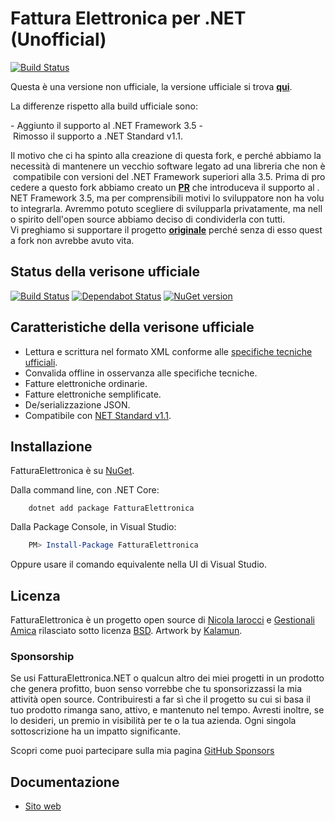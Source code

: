 ﻿# Fattura Elettronica per .NET **(Unofficial)**

[![Build Status](https://dev.azure.com/workgroupengineering/workgroupengineering/_apis/build/status/workgroupengineering.FatturaElettronica.NET?branchName=net_35)](https://dev.azure.com/workgroupengineering/workgroupengineering/_build/latest?definitionId=2&branchName=net_35)

Questa è una versione non ufficiale, la versione ufficiale si trova **[qui](https://github.com/FatturaElettronica/FatturaElettronica.NET)**.

La differenze rispetto alla build ufficiale sono:

- Aggiunto il supporto al .NET Framework 3.5
- Rimosso il supporto a .NET Standard v1.1.

Il motivo che ci ha spinto alla creazione di questa fork, e perché abbiamo la necessità di mantenere un vecchio software legato ad una libreria che non è compatibile con versioni del .NET Framework superiori alla 3.5. Prima di procedere a questo fork abbiamo creato un **[PR](https://github.com/FatturaElettronica/FatturaElettronica.Core/pull/9)** che introduceva il supporto al .NET Framework 3.5, ma per comprensibili motivi lo sviluppatore non ha voluto integrarla. Avremmo potuto scegliere di svilupparla privatamente, ma nello spirito dell'open source abbiamo deciso di condividerla con tutti.
Vi preghiamo si supportare il progetto **[originale](https://github.com/FatturaElettronica/FatturaElettronica.NET)** perché senza di esso questa fork non avrebbe avuto vita.


## Status della verisone ufficiale

[![Build Status](https://dev.azure.com/FatturaElettronicaNET/FatturaElettronica/_apis/build/status/FatturaElettronica.FatturaElettronica.NET?branchName=master)](https://dev.azure.com/FatturaElettronicaNET/FatturaElettronica/_build/latest?definitionId=1&branchName=master) [![Dependabot Status](https://api.dependabot.com/badges/status?host=github&repo=FatturaElettronica/FatturaElettronica.NET)](https://dependabot.com) [![NuGet version](https://badge.fury.io/nu/FatturaElettronica.svg)](https://badge.fury.io/nu/FatturaElettronica)

## Caratteristiche della verisone ufficiale

- Lettura e scrittura nel formato XML conforme alle [specifiche tecniche ufficiali][pa].
- Convalida offline in osservanza alle specifiche tecniche.
- Fatture elettroniche ordinarie.
- Fatture elettroniche semplificate.
- De/serializzazione JSON.
- Compatibile con [NET Standard v1.1][netstandard].

## Installazione

FatturaElettronica è su [NuGet][nuget].

Dalla command line, con .NET Core:

```Shell
    dotnet add package FatturaElettronica
```

Dalla Package Console, in Visual Studio:

```PowerShell
    PM> Install-Package FatturaElettronica
```

Oppure usare il comando equivalente nella UI di Visual Studio.

## Licenza

FatturaElettronica è un progetto open source di [Nicola Iarocci][ni] e [Gestionali Amica][ga] rilasciato sotto licenza [BSD][bsd].
Artwork by [Kalamun][rp].

### Sponsorship

Se usi FatturaElettronica.NET o qualcun altro dei miei progetti in un
prodotto che genera profitto, buon senso vorrebbe che tu sponsorizzassi la
mia attività open source. Contribuiresti a far sì che il progetto su cui si
basa il tuo prodotto rimanga sano, attivo, e mantenuto nel tempo. Avresti
inoltre, se lo desideri, un premio in visibilità per te o la tua azienda.
Ogni singola sottoscrizione ha un impatto significante.

Scopri come puoi partecipare sulla mia pagina [GitHub Sponsors][ghs]

## Documentazione

- [Sito web](https://fatturaelettronicaopensource.org/)

[pa]: https://www.agenziaentrate.gov.it/wps/content/Nsilib/Nsi/Schede/Comunicazioni/Fatture+e+corrispettivi/Fatture+e+corrispettivi+ST/ST+invio+di+fatturazione+elettronica/?page=ivacomimp
[bsd]: http://github.com/FatturaElettronica/FatturaElettronica.NET/blob/master/LICENSE.txt
[ga]: http://gestionaleamica.com
[ni]: https://nicolaiarocci.com
[nuget]: https://www.nuget.org/packages/FatturaElettronica/
[netstandard]: https://github.com/dotnet/standard/blob/master/docs/versions/netstandard1.1.md
[rp]: http://www.kalamun.org/
[ghs]: https://github.com/sponsors/nicolaiarocci
